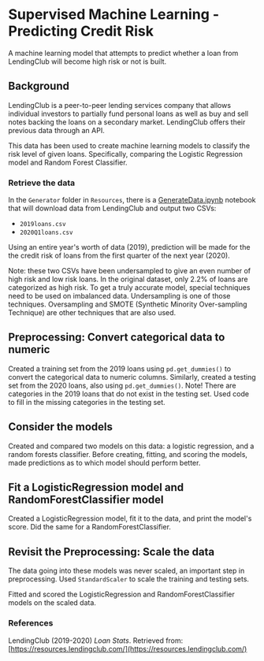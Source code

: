 # Supervised Machine Learning - Predicting Credit Risk

A machine learning model that attempts to predict whether a loan from LendingClub will become high risk or not is built. 

## Background

LendingClub is a peer-to-peer lending services company that allows individual investors to partially fund personal loans as well as buy and sell notes backing the loans on a secondary market. LendingClub offers their previous data through an API.

This data has been used to create machine learning models to classify the risk level of given loans. Specifically, comparing the Logistic Regression model and Random Forest Classifier.

### Retrieve the data

In the `Generator` folder in `Resources`, there is a [GenerateData.ipynb](/Resources/Generator/GenerateData.ipynb) notebook that will download data from LendingClub and output two CSVs: 

* `2019loans.csv`
* `2020Q1loans.csv`

Using an entire year's worth of data (2019), prediction will be made for the the credit risk of loans from the first quarter of the next year (2020).

Note: these two CSVs have been undersampled to give an even number of high risk and low risk loans. In the original dataset, only 2.2% of loans are categorized as high risk. To get a truly accurate model, special techniques need to be used on imbalanced data. Undersampling is one of those techniques. Oversampling and SMOTE (Synthetic Minority Over-sampling Technique) are other techniques that are also used.

## Preprocessing: Convert categorical data to numeric

Created a training set from the 2019 loans using `pd.get_dummies()` to convert the categorical data to numeric columns. Similarly, created a testing set from the 2020 loans, also using `pd.get_dummies()`. Note! There are categories in the 2019 loans that do not exist in the testing set. Used code to fill in the missing categories in the testing set. 

## Consider the models

Created and compared two models on this data: a logistic regression, and a random forests classifier. Before creating, fitting, and scoring the models, made predictions as to which model should perform better. 

## Fit a LogisticRegression model and RandomForestClassifier model

Created a LogisticRegression model, fit it to the data, and print the model's score. Did the same for a RandomForestClassifier. 

## Revisit the Preprocessing: Scale the data

The data going into these models was never scaled, an important step in preprocessing. Used `StandardScaler` to scale the training and testing sets. 

Fitted and scored the LogisticRegression and RandomForestClassifier models on the scaled data. 

### References

LendingClub (2019-2020) _Loan Stats_. Retrieved from: [https://resources.lendingclub.com/](https://resources.lendingclub.com/)


